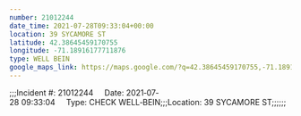 ```yaml
---
number: 21012244
date_time: 2021-07-28T09:33:04+00:00
location: 39 SYCAMORE ST
latitude: 42.38645459170755
longitude: -71.18916177711876
type: WELL BEIN
google_maps_link: https://maps.google.com/?q=42.38645459170755,-71.18916177711876
---
```


;;;Incident #: 21012244     Date: 2021‐07‐28 09:33:04     Type: CHECK WELL‐BEIN;;;Location: 39 SYCAMORE ST;;;;;;
